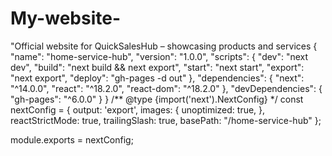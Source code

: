 # My-website-
"Official website for QuickSalesHub – showcasing products and services
{
  "name": "home-service-hub",
  "version": "1.0.0",
  "scripts": {
    "dev": "next dev",
    "build": "next build && next export",
    "start": "next start",
    "export": "next export",
    "deploy": "gh-pages -d out"
  },
  "dependencies": {
    "next": "^14.0.0",
    "react": "^18.2.0",
    "react-dom": "^18.2.0"
  },
  "devDependencies": {
    "gh-pages": "^6.0.0"
  }
}
/** @type {import('next').NextConfig} */
const nextConfig = {
  output: 'export',
  images: {
    unoptimized: true,
  },
  reactStrictMode: true,
  trailingSlash: true,
  basePath: "/home-service-hub"
};

module.exports = nextConfig;
